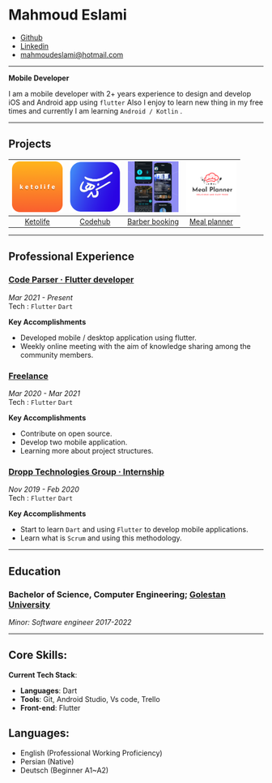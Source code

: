 
# Mahmoud Eslami
* [Github](https://github.com/mahmoud-eslami)
* [Linkedin](https://www.linkedin.com/in/mahmoud-eslami/)
* mahmoudeslami@hotmail.com

---

**Mobile Developer**

I am a mobile developer with 2+ years experience to design and develop iOS and Android app using `flutter` Also I enjoy to learn new thing in my free times and currently I am learning `Android / Kotlin` .

---

## Projects

| <img src="https://raw.githubusercontent.com/mahmoud-eslami/resume/main/images/ketolife/ketoIcon.png" width="100" height="100"> | <img src="https://raw.githubusercontent.com/mahmoud-eslami/resume/main/images/code-hub/logo.png" width="100" height="100"> | <img src="https://raw.githubusercontent.com/mahmoud-eslami/resume/main/images/barber_app_sc/MOCKUP-1.png" width="100" height="100"> | <img src="https://raw.githubusercontent.com/mahmoud-eslami/resume/main/images/meal%20planner/logo.png" width="100" height="100"> |
| :-: | :-: | :-: | :-: |
| [Ketolife]() | [Codehub]() | [Barber booking]() | [Meal planner]() |


---

## Professional Experience

### [Code Parser · Flutter developer](https://codeparser.org/)
_Mar 2021 - Present_ \
Tech : `Flutter` `Dart`

**Key Accomplishments**

* Developed mobile / desktop application using flutter.
* Weekly online meeting with the aim of knowledge sharing among the community members.


### [Freelance](https://github.com/mahmoud-eslami)
_Mar 2020 - Mar 2021_ \
Tech : `Flutter` `Dart`

**Key Accomplishments**

* Contribute on open source.
* Develop two mobile application.
* Learning more about project structures.


### [Dropp Technologies Group · Internship](https://droppgroup.com/)
_Nov 2019 - Feb 2020_ \
Tech : `Flutter` `Dart`

**Key Accomplishments**

* Start to learn `Dart` and using `Flutter` to develop mobile applications.
* Learn what is `Scrum` and using this methodology.

---

## Education

### Bachelor of Science, Computer Engineering; [Golestan University](https://www.linkedin.com/school/golestan-university/)
*Minor: Software engineer 2017-2022*

---

## Core Skills:

<!-- **Knowledge**:
* Software engineering standards
* Programming paradigms
* Design principles and design patterns
* Software testing and TDD
* Development methodologies and frameworks
* User Interface and User Experience principles
 -->

**Current Tech Stack**:
* **Languages**: Dart
* **Tools**: Git, Android Studio, Vs code, Trello
* **Front-end**: Flutter

<!-- **Soft Skills**:
* Fast Learning
* Creativity
* Problem-Solving
* Leadership
* Adaptability
* Abstract thinking -->

## Languages:
* English (Professional Working Proficiency)
* Persian (Native)
* Deutsch (Beginner A1~A2)
